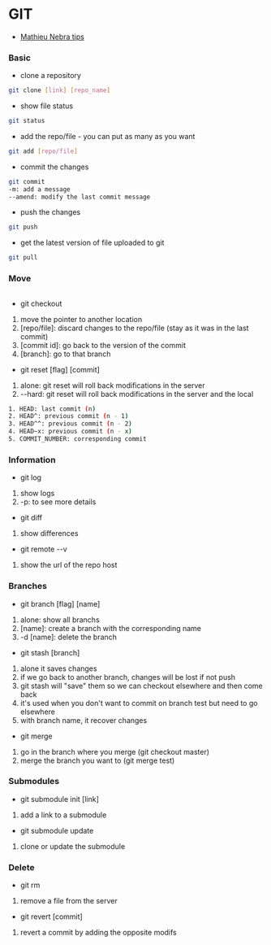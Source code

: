 # GIT

- [Mathieu Nebra tips](https://openclassrooms.com/fr/courses/1233741-gerez-vos-codes-source-avec-git)

### Basic

- clone a repository
```sh
git clone [link] [repo_name]
```

- show file status
```sh
git status
```
- add the repo/file - you can put as many as you want
```sh
git add [repo/file]
```

- commit the changes
```sh
git commit
-m: add a message
--amend: modify the last commit message
```

- push the changes
```sh
git push
```

- get the latest version of file uploaded to git
```sh
git pull
```

### Move 
```sh
```
- git checkout
1. move the pointer to another location
2. [repo/file]: discard changes to the repo/file (stay as it was in the last commit)
3. [commit id]: go back to the version of the commit
4. [branch]: go to that branch

- git reset [flag] [commit]
1. alone: git reset will roll back modifications in the server
2. --hard: git reset will roll back modifications in the server and the local 

```sh
1. HEAD: last commit (n)
2. HEAD^: previous commit (n - 1)
3. HEAD^^: previous commit (n - 2)
4. HEAD~x: previous commit (n - x)
5. COMMIT_NUMBER: corresponding commit
```

### Information

- git log
1. show logs
2. -p: to see more details

- git diff
1. show differences

- git remote --v
1. show the url of the repo host

### Branches

- git branch [flag] [name]
1. alone: show all branchs
2. [name]: create a branch with the corresponding name
3. -d [name]: delete the branch

- git stash [branch]
1. alone it saves changes
2. if we go back to another branch, changes will be lost if not push
3. git stash will "save" them so we can checkout elsewhere and then come back
4. it's used when you don't want to commit on branch test but need to go elsewhere
5. with branch name, it recover changes

- git merge
1. go in the branch where you merge (git checkout master)
2. merge the branch you want to (git merge test)

### Submodules

- git submodule init [link]
1. add a link to a submodule

- git submodule update
1. clone or update the submodule

### Delete

- git rm
1. remove a file from the server

- git revert [commit]
1. revert a commit by adding the opposite modifs 